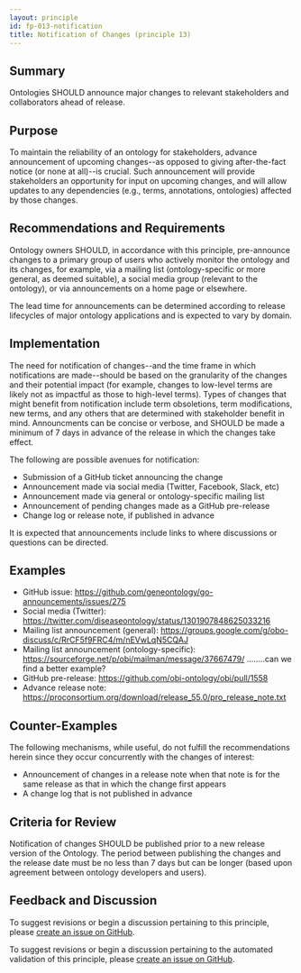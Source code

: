 ```yaml
---
layout: principle
id: fp-013-notification
title: Notification of Changes (principle 13)
---
```


Summary
-------

Ontologies SHOULD announce major changes to relevant stakeholders and collaborators ahead of release.

Purpose
-------

To maintain the reliability of an ontology for stakeholders, advance announcement of upcoming changes--as
opposed to giving after-the-fact notice (or none at all)--is crucial. Such announcement will provide stakeholders an opportunity for input on upcoming changes,
and will allow updates to any dependencies (e.g., terms, annotations, ontologies) affected by those changes.

Recommendations and Requirements
-------
Ontology owners SHOULD, in accordance with this principle, pre-announce changes to a primary group of users who actively monitor the ontology and its changes, for example, via a mailing list (ontology-specific or more general, as deemed suitable), a social media group (relevant to the ontology), or via announcements on a home page or elsewhere.

The lead time for announcements can be determined according to release lifecycles of major ontology applications and is expected to vary by domain.

Implementation
--------------

The need for notification of changes--and the time frame in which notifications are made--should be based on the granularity of the changes and their potential impact
(for example, changes to low-level terms are likely not as impactful as those to high-level terms). Types of changes that might benefit from notification include term
obsoletions, term modifications, new terms, and any others that are determined with stakeholder benefit in mind. Announcments can be concise or verbose, and
SHOULD be made a minimum of 7 days in advance of the release in which the changes take effect.

The following are possible avenues for notification:
* Submission of a GitHub ticket announcing the change
* Announcement made via social media (Twitter, Facebook, Slack, etc)
* Announcement made via general or ontology-specific mailing list
* Announcement of pending changes made as a GitHub pre-release
* Change log or release note, if published in advance

It is expected that announcements include links to where discussions or questions can be directed.

Examples
--------

- GitHub issue: https://github.com/geneontology/go-announcements/issues/275
- Social media (Twitter): https://twitter.com/diseaseontology/status/1301907848625033216
- Mailing list announcement (general): https://groups.google.com/g/obo-discuss/c/RrCF5f9FRC4/m/nEVwLqN5CQAJ
- Mailing list announcement (ontology-specific): https://sourceforge.net/p/obi/mailman/message/37667479/       ........can we find a better example?
- GitHub pre-release: https://github.com/obi-ontology/obi/pull/1558
- Advance release note: https://proconsortium.org/download/release_55.0/pro_release_note.txt

Counter-Examples
----------------

The following mechanisms, while useful, do not fulfill the recommendations herein since they occur concurrently with the changes of interest:

- Announcement of changes in a release note when that note is for the same release as that in which the change first appears
- A change log that is not published in advance

Criteria for Review
-------------------

Notification of changes SHOULD be published prior to a new release version of the Ontology. The period between publishing the changes
and the release date must be no less than 7 days but can be longer (based upon agreement between ontology developers and users).

## Feedback and Discussion

To suggest revisions or begin a discussion pertaining to this principle, please [create an issue on GitHub](https://github.com/OBOFoundry/OBOFoundry.github.io/issues/new?labels=attn%3A+Editorial+WG,principles&title=Principle+%2313+%22Notification%22+%3CENTER+ISSUE+TITLE%3E).

To suggest revisions or begin a discussion pertaining to the automated validation of this principle, please [create an issue on GitHub](https://github.com/OBOFoundry/OBOFoundry.github.io/issues/new?labels=attn%3A+Technical+WG,automated+validation+of+principles&title=Principle+%2313+%22Notification%22+-+automated+validation+%3CENTER+ISSUE+TITLE%3E).

